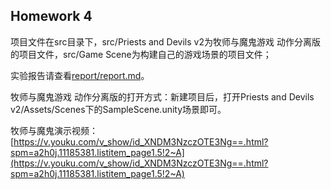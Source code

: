 ## Homework 4

项目文件在src目录下，src/Priests and Devils v2为牧师与魔鬼游戏 动作分离版的项目文件，src/Game Scene为构建自己的游戏场景的项目文件；  

实验报告请查看[report/report.md](report/report.md)。

牧师与魔鬼游戏 动作分离版的打开方式：新建项目后，打开Priests and Devils v2/Assets/Scenes下的SampleScene.unity场景即可。

牧师与魔鬼演示视频：[https://v.youku.com/v_show/id_XNDM3NzczOTE3Ng==.html?spm=a2h0j.11185381.listitem_page1.5!2~A](https://v.youku.com/v_show/id_XNDM3NzczOTE3Ng==.html?spm=a2h0j.11185381.listitem_page1.5!2~A)